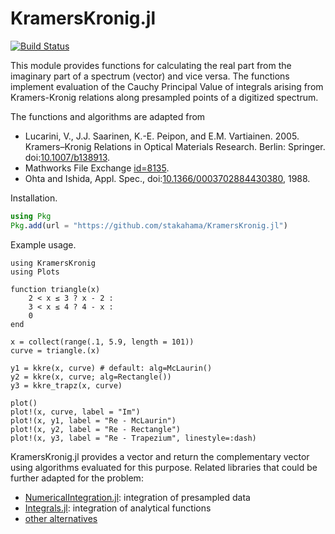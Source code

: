 # KramersKronig.jl

[![Build Status](https://github.com/stakahama/KramersKronig.jl/actions/workflows/CI.yml/badge.svg?branch=main)](https://github.com/stakahama/KramersKronig.jl/actions/workflows/CI.yml?query=branch%3Amain)

This module provides functions for calculating the real part from the imaginary part of a spectrum (vector) and vice versa. The functions implement evaluation of the Cauchy Principal Value of integrals arising from Kramers-Kronig relations along presampled points of a digitized spectrum. 

The functions and algorithms are adapted from

- Lucarini, V., J.J. Saarinen, K.-E. Peipon, and E.M. Vartiainen. 2005. Kramers–Kronig Relations in Optical Materials Research. Berlin: Springer. doi:[10.1007/b138913](https://doi.org/10.1007/b138913).
- Mathworks File Exchange [id=8135](https://www.mathworks.com/matlabcentral/fileexchange/8135-tools-for-data-analysis-in-optics-acoustics-signal-processing).
- Ohta and Ishida, Appl. Spec., doi:[10.1366/0003702884430380](https://doi.org/10.1366/0003702884430380), 1988.

Installation.
```julia
using Pkg
Pkg.add(url = "https://github.com/stakahama/KramersKronig.jl")
```

Example usage.
```{julia}
using KramersKronig
using Plots

function triangle(x)
    2 < x ≤ 3 ? x - 2 :
    3 < x ≤ 4 ? 4 - x :
    0
end

x = collect(range(.1, 5.9, length = 101))
curve = triangle.(x)

y1 = kkre(x, curve) # default: alg=McLaurin()
y2 = kkre(x, curve; alg=Rectangle())
y3 = kkre_trapz(x, curve)

plot()
plot!(x, curve, label = "Im")
plot!(x, y1, label = "Re - McLaurin")
plot!(x, y2, label = "Re - Rectangle")
plot!(x, y3, label = "Re - Trapezium", linestyle=:dash)
```

KramersKronig.jl provides a vector and return the complementary vector using algorithms evaluated for this purpose. Related libraries that could be further adapted for the problem:

- [NumericalIntegration.jl](https://github.com/JuliaMath/NumericalIntegration.jl): integration of presampled data
- [Integrals.jl](https://github.com/SciML/Integrals.jl): integration of analytical functions
- [other alternatives](https://discourse.julialang.org/t/numerical-integration-of-cauchy-principal-value/36059)


